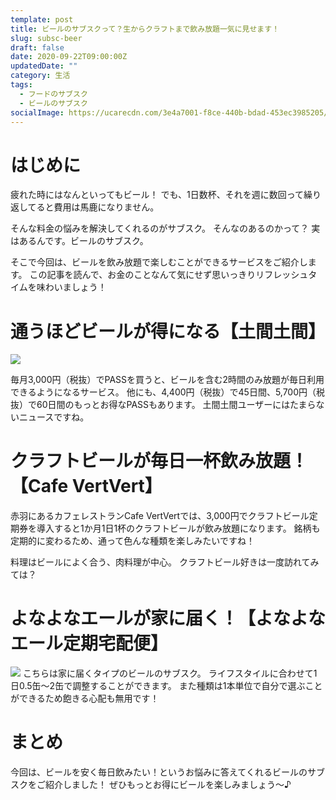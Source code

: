 ```yaml
---
template: post
title: ビールのサブスクって？生からクラフトまで飲み放題一気に見せます！
slug: subsc-beer
draft: false
date: 2020-09-22T09:00:00Z
updatedDate: ""
category: 生活
tags:
  - フードのサブスク
  - ビールのサブスク
socialImage: https://ucarecdn.com/3e4a7001-f8ce-440b-bdad-453ec3985205/
---
```


# はじめに

疲れた時にはなんといってもビール！
でも、1日数杯、それを週に数回って繰り返してると費用は馬鹿になりません。

そんな料金の悩みを解決してくれるのがサブスク。
そんなのあるのかって？
実はあるんです。ビールのサブスク。

そこで今回は、ビールを飲み放題で楽しむことができるサービスをご紹介します。
この記事を読んで、お金のことなんて気にせず思いっきりリフレッシュタイムを味わいましょう！

# 通うほどビールが得になる【土間土間】

![](https://ucarecdn.com/dd5768eb-e619-4fb5-b9f5-74fb03eff1d1/)

毎月3,000円（税抜）でPASSを買うと、ビールを含む2時間のみ放題が毎日利用できるようになるサービス。
他にも、4,400円（税抜）で45日間、5,700円（税抜）で60日間のもっとお得なPASSもあります。
土間土間ユーザーにはたまらないニュースですね。

# クラフトビールが毎日一杯飲み放題！【Cafe VertVert】

赤羽にあるカフェレストランCafe VertVertでは、3,000円でクラフトビール定期券を導入すると1か月1日1杯のクラフトビールが飲み放題になります。
銘柄も定期的に変わるため、通って色んな種類を楽しみたいですね！

料理はビールによく合う、肉料理が中心。
クラフトビール好きは一度訪れてみては？

# よなよなエールが家に届く！【よなよなエール定期宅配便】

![](https://ucarecdn.com/0d1d32ca-573c-4c25-a7f3-2ff7090e10eb/)
こちらは家に届くタイプのビールのサブスク。
ライフスタイルに合わせて1日0.5缶～2缶で調整することができます。
また種類は1本単位で自分で選ぶことができるため飽きる心配も無用です！

# まとめ

今回は、ビールを安く毎日飲みたい！というお悩みに答えてくれるビールのサブスクをご紹介しました！
ぜひもっとお得にビールを楽しみましょう～♪
